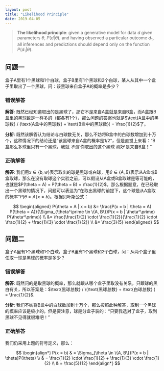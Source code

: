 ```yaml
---
layout: post
title: "Likelihood Principle"
date: 2019-04-05
---
```


> **The likelihood principle**: given a generative model for data $d$ given
> parameters $\theta$, $P(d|\theta)$, and having observed a particular outcome
> $d_1$, all inferences and predictions should depend only on the function
> $P(d_1 | \theta)$.

## 问题一

盒子A里有1个黑球和1个白球，盒子B里有1个黑球和2个白球，某人从其中一个盒子里取出了一个黑球，问：该黑球来自盒子A的概率是多少？

### 错误解答

**解答**: 既然已经知道取出的是黑球了，那它不是来自A盒就是来自B盒，而A盒跟B盒里的黑球数是一样多的（都各有1个），那么问题的答案也就是$\text{A盒中的黑球数} / (\text{A盒中的黑球数} + \text{B盒中的黑球数}) = \frac{1}{2}$了。

**分析**: 既然该解答认为结论与白球数无关，那么不妨将B盒中的白球数增加到十万个，这种情况下的结论还是“该黑球来自A盒的概率是$1/2$”，但是直觉上来看：“B盒那么多球里只有一个黑球，我就 *不信* 你取出的这个黑球 *刚好* 是来自B盒！”

### 正确解答

**解答**: 我们用$x \in \{b, w\}$表示取出的球是黑球或白球，用$\theta \in \{A, B\}$表示从A盒或B盒取球，那么在没有取球这个实验之前，可以假设从A盒或B盒取球是等可能的，也就是$P(\theta = A) = P(\theta = B) = \frac{1}{2}$。那么根据题意，在已经取出一个黑球的情况下，问题可以表达为“在取出黑球的前提下，这个球是从A盒取的概率”$P(\theta = A \| x = b)$。根据贝叶斯公式：

$$
\begin{aligned}
P(\theta = A | x = b) &= \frac{P(x = b | \theta = A) P(\theta = A)}{\Sigma_{\theta^\prime \in \{A, B\}}P(x = b | \theta^\prime) P(\theta^\prime)} \\
&= \frac{\frac{1}{2} \cdot \frac{1}{2}}{\frac{1}{2} \cdot \frac{1}{2} + \frac{1}{3} \cdot \frac{1}{2}} \\
&= \frac{3}{5}
\end{aligned}
$$

## 问题二

盒子A里有1个黑球和1个白球，盒子B里有1个黑球和2个白球，问：从两个盒子里任取一球是黑球的概率是多少？

### 错误解答

**解答**: 既然问的是取黑球的概率，那么就跟从哪个盒子里取没有关系，只跟球的黑白有关，所以答案是：$\text{黑球总数} / \(\text{黑球总数} + \text{白球总数} ) = \frac{1}{2}$.

**分析**: 我们不妨将B盒中的白球数加到十万个，那么按照此种解答，取到一个黑球的概率应该是极小的。但是要注意，球是分盒子装的：“只要我选对了盒子，取到黑球不见得就很难吧！”

### 正确解答

我们仍采用上题的符号定义，那么：

$$
\begin{align*}
P(x = b) & = \Sigma_{\theta \in \{A, B\}}P(x = b | \theta)P(\theta) \\
& = \frac{1}{2} \cdot \frac{1}{2} + \frac{1}{3} \cdot \frac{1}{2} \\
& = \frac{5}{12}
\end{align*}
$$
